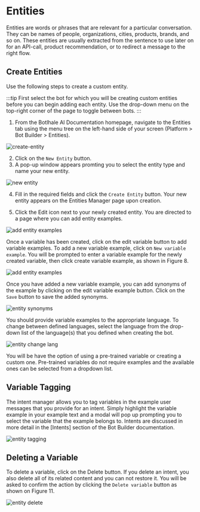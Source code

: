 # Entities
 
Entities are words or phrases that are relevant for a particular conversation. They can be names of people, organizations, cities, products, brands, and so on. These entities are usually extracted from the sentence to use later on for an API-call, product recommendation, or to redirect a message to the right flow.

## Create Entities

Use the following steps to create a custom entity.

:::tip
First select the bot for which you will be creating custom entities before you can begin adding each entity. Use the drop-down menu on the top-right corner of the page to toggle between bots. 
:::

1. From the Botlhale AI Documentation homepage, navigate to the Entities tab using the menu tree on the left-hand side of your screen (Platform > Bot Builder > Entities).

![create-entity](https://botlhale-ai-assets.s3.amazonaws.com/doc-imgs/entities-manager-page.png)

2. Click on the `New Entity` button.
3. A pop-up window appears promting you to select the entity type and name your new entity. 

![new entity](https://botlhale-ai-assets.s3.amazonaws.com/doc-imgs/new-entity.png)

4. Fill in the required fields and click the `Create Entity` button. Your new entity appears on the Entities Manager page upon creation.

5. Click the Edit icon next to your newly created entity. You are directed to a page where you can add entity examples.

![add entity examples](https://botlhale-ai-assets.s3.amazonaws.com/doc-imgs/entity-examples.png)

Once a variable has been created, click on the edit variable button to add variable examples. To add a new variable example, click on `New variable example`. You will be prompted to enter a variable example for the newly created variable, then click create variable example, as shown in Figure 8.

![add entity examples](https://botlhale-docs1-new.s3.amazonaws.com/add-entity-examples.PNG)

Once you have added a new variable example, you can add synonyms of the example by clicking on the edit variable example button. Click on the `Save` button to save the added synonyms.

![entity synonyms](https://botlhale-docs1-new.s3.amazonaws.com/entity-syn.PNG)


You should provide variable examples to the appropriate language. To change between defined languages, select the language from the drop-down list of the language(s) that you defined when creating the bot.

![entity change lang](https://botlhale-docs1-new.s3.amazonaws.com/entity-lang.PNG)

You will be have the option of using a pre-trained variable or creating a custom one. Pre-trained variables do not require examples and the available ones can be selected from a dropdown list.

## Variable Tagging
The intent manager allows you to tag variables in the example user messages that you provide for an intent. Simply highlight the variable example in your example text and a modal will pop up prompting you to select the variable that the example belongs to. Intents are discussed in more detail in the [Intents] section of the Bot Builder documentation.

![entity tagging](https://botlhale-docs1-new.s3.amazonaws.com/entity-tagging.png)

## Deleting a Variable
To delete a variable, click on the Delete button. If you delete an intent, you also delete all of its related content and you can not restore it. You will be asked to confirm the action by clicking the `Delete variable` button as shown on Figure 11.

![entity delete](https://botlhale-docs1-new.s3.amazonaws.com/entity-delete.PNG)
